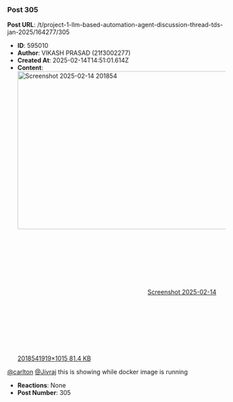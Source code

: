 ### Post 305
**Post URL**: /t/project-1-llm-based-automation-agent-discussion-thread-tds-jan-2025/164277/305
- **ID**: 595010
- **Author**: VIKASH PRASAD (21f3002277)
- **Created At**: 2025-02-14T14:51:01.614Z
- **Content**:  
  <div class="lightbox-wrapper"><a class="lightbox" href="https://europe1.discourse-cdn.com/flex013/uploads/iitm/original/3X/3/d/3dacf2bf3fd48309342a483aeb249f46faf1dc55.png" data-download-href="/uploads/short-url/8NBFgsDIDQ14khxWKQTblBAyfUV.png?dl=1" title="Screenshot 2025-02-14 201854" rel="noopener nofollow ugc"><img src="https://europe1.discourse-cdn.com/flex013/uploads/iitm/optimized/3X/3/d/3dacf2bf3fd48309342a483aeb249f46faf1dc55_2_690x364.png" alt="Screenshot 2025-02-14 201854" data-base62-sha1="8NBFgsDIDQ14khxWKQTblBAyfUV" width="690" height="364" srcset="https://europe1.discourse-cdn.com/flex013/uploads/iitm/optimized/3X/3/d/3dacf2bf3fd48309342a483aeb249f46faf1dc55_2_690x364.png, https://europe1.discourse-cdn.com/flex013/uploads/iitm/optimized/3X/3/d/3dacf2bf3fd48309342a483aeb249f46faf1dc55_2_1035x546.png 1.5x, https://europe1.discourse-cdn.com/flex013/uploads/iitm/optimized/3X/3/d/3dacf2bf3fd48309342a483aeb249f46faf1dc55_2_1380x728.png 2x" data-dominant-color="212121"><div class="meta"><svg class="fa d-icon d-icon-far-image svg-icon" aria-hidden="true"><use href="#far-image"></use></svg><span class="filename">Screenshot 2025-02-14 201854</span><span class="informations">1919×1015 81.4 KB</span><svg class="fa d-icon d-icon-discourse-expand svg-icon" aria-hidden="true"><use href="#discourse-expand"></use></svg></div></a></div>
<a class="mention" href="/u/carlton">@carlton</a> <a class="mention" href="/u/jivraj">@Jivraj</a> this is showing while docker image is running
- **Reactions**: None
- **Post Number**: 305

